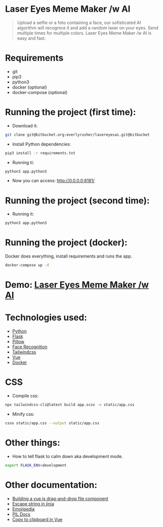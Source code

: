 # Laser Eyes Meme Maker /w AI

> Upload a selfie or a foto containing a face, our sofisticated AI algorithm will recognice it and add a random laser on your eyes. Send multiple times for multiple colors. Laser Eyes Meme Maker /w AI is easy and fast.

# Requirements
- git
- pip3
- python3
- docker (optional)
- docker-compose (optional)

# Running the project (first time):
- Download it:
```sh
git clone git@bitbucket.org:everlyrusher/lasereyesai.git@bitbucket
```

- Install Python dependencies:
```sh
pip3 install -r requirements.txt
```

- Running ti:
```sh
python3 app.python3
```

- Now you can access: http://0.0.0.0:8181/

# Running the project (second time):
- Running it:
```sh
python3 app.python3
```

# Running the project (docker):
Docker does everything, install requirements and runs the app.
```sh
docker-compose up -d
```

# Demo: [Laser Eyes Meme Maker /w AI](https://lasereyes.everlyrusher.com/)

# Technologies used:
- [Python](https://www.python.org/)
- [Flask](https://flask.palletsprojects.com/en/1.1.x/)
- [Pillow](https://python-pillow.org/)
- [Face Recognition](https://github.com/ageitgey/face_recognition)
- [Tailwindcss](https://tailwindcss.com/)
- [Vue](https://vuejs.org/)
- [Docker](https://www.docker.com/)

# CSS
- Compile css:
```sh
npx tailwindcss-cli@latest build app.scss -o static/app.css
```

- Minify css:
```sh
csso static/app.css --output static/app.css
```

# Other things:
- How to tell flask to calm down aka development mode.
```sh
export FLASK_ENV=development
```

# Other documentation:
- [Building a vue.js drag-and-drop file component](https://stenvdb.be/articles/building-a-vuejs-drag-and-drop-file-component)
- [Escape string in jinja](https://jinja.palletsprojects.com/en/2.11.x/templates/#escaping)
- [Emojipedia](https://emojipedia.org/sparkles/)
- [PIL Docs](https://pillow.readthedocs.io/en/stable/reference/Image.html)
- [Copy to clipboard in Vue](https://daily-dev-tips.com/posts/vanilla-javascript-copy-text-to-clipboard-with-clipboard-api/)
